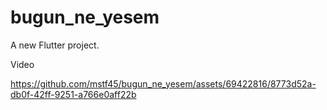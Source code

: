 # bugun_ne_yesem

A new Flutter project.

Video


https://github.com/mstf45/bugun_ne_yesem/assets/69422816/8773d52a-db0f-42ff-9251-a766e0aff22b

